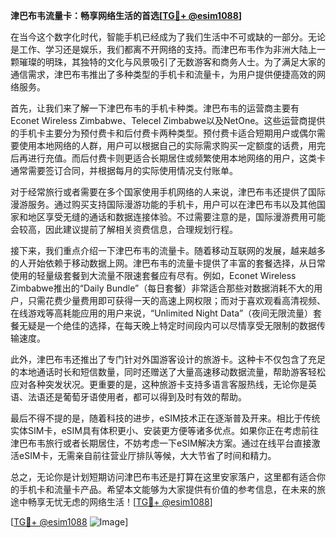 **津巴布韦流量卡：畅享网络生活的首选[[TG💪+ @esim1088](https://t.me/s/esim1088)]**

在当今这个数字化时代，智能手机已经成为了我们生活中不可或缺的一部分。无论是工作、学习还是娱乐，我们都离不开网络的支持。而津巴布韦作为非洲大陆上一颗璀璨的明珠，其独特的文化与风景吸引了无数游客和商务人士。为了满足大家的通信需求，津巴布韦推出了多种类型的手机卡和流量卡，为用户提供便捷高效的网络服务。

首先，让我们来了解一下津巴布韦的手机卡种类。津巴布韦的运营商主要有Econet Wireless Zimbabwe、Telecel Zimbabwe以及NetOne。这些运营商提供的手机卡主要分为预付费卡和后付费卡两种类型。预付费卡适合短期用户或偶尔需要使用本地网络的人群，用户可以根据自己的实际需求购买一定额度的话费，用完后再进行充值。而后付费卡则更适合长期居住或频繁使用本地网络的用户，这类卡通常需要签订合同，并根据每月的实际使用情况支付账单。

对于经常旅行或者需要在多个国家使用手机网络的人来说，津巴布韦还提供了国际漫游服务。通过购买支持国际漫游功能的手机卡，用户可以在津巴布韦以及其他国家和地区享受无缝的通话和数据连接体验。不过需要注意的是，国际漫游费用可能会较高，因此建议提前了解相关资费信息，合理规划行程。

接下来，我们重点介绍一下津巴布韦的流量卡。随着移动互联网的发展，越来越多的人开始依赖于移动数据上网。津巴布韦的流量卡提供了丰富的套餐选择，从日常使用的轻量级套餐到大流量不限速套餐应有尽有。例如，Econet Wireless Zimbabwe推出的“Daily Bundle”（每日套餐）非常适合那些对数据消耗不大的用户，只需花费少量费用即可获得一天的高速上网权限；而对于喜欢观看高清视频、在线游戏等高耗能应用的用户来说，“Unlimited Night Data”（夜间无限流量）套餐无疑是一个绝佳的选择，在每天晚上特定时间段内可以尽情享受无限制的数据传输速度。

此外，津巴布韦还推出了专门针对外国游客设计的旅游卡。这种卡不仅包含了充足的本地通话时长和短信数量，同时还赠送了大量高速移动数据流量，帮助游客轻松应对各种突发状况。更重要的是，这种旅游卡支持多语言客服热线，无论你是英语、法语还是葡萄牙语使用者，都可以得到及时有效的帮助。

最后不得不提的是，随着科技的进步，eSIM技术正在逐渐普及开来。相比于传统实体SIM卡，eSIM具有体积更小、安装更方便等诸多优点。如果你正在考虑前往津巴布韦旅行或者长期居住，不妨考虑一下eSIM解决方案。通过在线平台直接激活eSIM卡，无需亲自前往营业厅排队等候，大大节省了时间和精力。

总之，无论你是计划短期访问津巴布韦还是打算在这里安家落户，这里都有适合你的手机卡和流量卡产品。希望本文能够为大家提供有价值的参考信息，在未来的旅途中畅享无忧无虑的网络生活！[[TG💪+ @esim1088](https://t.me/s/esim1088)]

[[TG💪+ @esim1088](https://t.me/s/esim1088) ![Image](https://i.postimg.cc/4NQfJmqS/Snipaste-2025-05-13-00-14-12.png)]